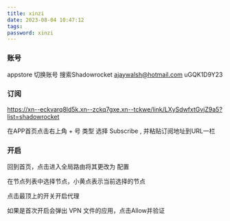 ```yaml
---
title: xinzi
date: 2023-08-04 10:47:12
tags:
password: xinzi
---
```


### 账号
appstore 切换账号 搜索Shadowrocket 
ajaywalsh@hotmail.com
uGQK1D9Y23

### 订阅
https://xn--eckvarq8ld5k.xn--zckq7gxe.xn--tckwe/link/LXySdwfxtGvjZ9a5?list=shadowrocket

在APP首页点击右上角 + 号
类型 选择 Subscribe , 并粘贴订阅地址到URL一栏

### 开启
回到首页，点击进入全局路由将其更改为 配置

在节点列表中选择节点，小黄点表示当前选择的节点

点击最顶上的开关开启代理

如果是首次开启会弹出 VPN 文件的应用，点击Allow并验证
